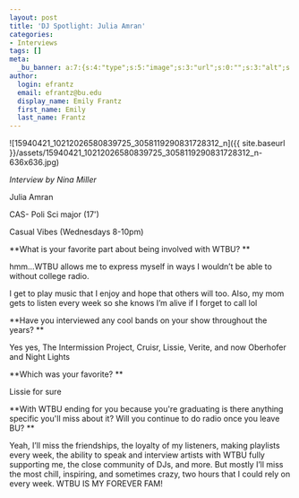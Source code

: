 ```yaml
---
layout: post
title: 'DJ Spotlight: Julia Amran'
categories:
- Interviews
tags: []
meta:
  _bu_banner: a:7:{s:4:"type";s:5:"image";s:3:"url";s:0:"";s:3:"alt";s:0:"";s:7:"post_id";s:0:"";s:4:"html";s:0:"";s:8:"position";s:12:"contentWidth";s:7:"caption";s:0:"";}
author:
  login: efrantz
  email: efrantz@bu.edu
  display_name: Emily Frantz
  first_name: Emily
  last_name: Frantz
---
```

![15940421_10212026580839725_3058119290831728312_n]({{ site.baseurl }}/assets/15940421_10212026580839725_3058119290831728312_n-636x636.jpg)

_Interview by Nina Miller_

Julia Amran

CAS- Poli Sci major (17')

Casual Vibes (Wednesdays 8-10pm)

**What is your favorite part about being involved with WTBU? **

hmm…WTBU allows me to express myself in ways I wouldn’t be able to without college radio.

I get to play music that I enjoy and hope that others will too. Also, my mom gets to listen every week so she knows I’m alive if I forget to call lol

**Have you interviewed any cool bands on your show throughout the years? **

Yes yes, The Intermission Project, Cruisr, Lissie, Verite, and now Oberhofer and Night Lights

**Which was your favorite? **

Lissie for sure

**With WTBU ending for you because you're graduating is there anything specific you'll miss about it? Will you continue to do radio once you leave BU? **

Yeah, I’ll miss the friendships, the loyalty of my listeners, making playlists every week, the ability to speak and interview artists with WTBU fully supporting me, the close community of DJs, and more. But mostly I’ll miss the most chill, inspiring, and sometimes crazy, two hours that I could rely on every week. WTBU IS MY FOREVER FAM!